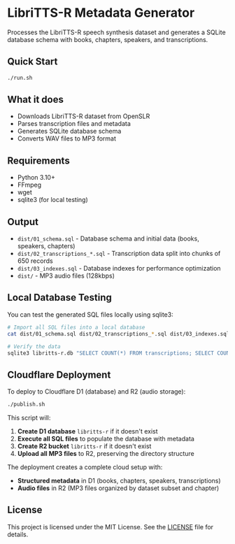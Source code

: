 # LibriTTS-R Metadata Generator

Processes the LibriTTS-R speech synthesis dataset and generates a SQLite database schema with books, chapters, speakers, and transcriptions.

## Quick Start

```bash
./run.sh
```

## What it does

- Downloads LibriTTS-R dataset from OpenSLR
- Parses transcription files and metadata
- Generates SQLite database schema
- Converts WAV files to MP3 format

## Requirements

- Python 3.10+
- FFmpeg
- wget
- sqlite3 (for local testing)

## Output

- `dist/01_schema.sql` - Database schema and initial data (books, speakers, chapters)
- `dist/02_transcriptions_*.sql` - Transcription data split into chunks of 650 records
- `dist/03_indexes.sql` - Database indexes for performance optimization
- `dist/` - MP3 audio files (128kbps)

## Local Database Testing

You can test the generated SQL files locally using sqlite3:

```bash
# Import all SQL files into a local database
cat dist/01_schema.sql dist/02_transcriptions_*.sql dist/03_indexes.sql | sqlite3 libritts-r.db

# Verify the data
sqlite3 libritts-r.db "SELECT COUNT(*) FROM transcriptions; SELECT COUNT(*) FROM books; SELECT COUNT(*) FROM chapters; SELECT COUNT(*) FROM speakers;"
```

## Cloudflare Deployment

To deploy to Cloudflare D1 (database) and R2 (audio storage):

```bash
./publish.sh
```

This script will:

1. **Create D1 database** `libritts-r` if it doesn't exist
2. **Execute all SQL files** to populate the database with metadata
3. **Create R2 bucket** `libritts-r` if it doesn't exist  
4. **Upload all MP3 files** to R2, preserving the directory structure

The deployment creates a complete cloud setup with:

- **Structured metadata** in D1 (books, chapters, speakers, transcriptions)
- **Audio files** in R2 (MP3 files organized by dataset subset and chapter)

## License

This project is licensed under the MIT License. See the [LICENSE](LICENSE) file for details.
